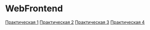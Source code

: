 # WebFrontend

[Практическая 1](https://prekel.github.io/WebFrontend/Pr_01/index.html)
[Практическая 2](https://prekel.github.io/WebFrontend/Pr_02/index.html)
[Практическая 3](https://prekel.github.io/WebFrontend/Pr_03/index.html)
[Практическая 4](https://prekel.github.io/WebFrontend/Pr_04/index.html)
